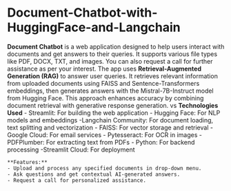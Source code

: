 # Document-Chatbot-with-HuggingFace-and-Langchain
**Document Chatbot** is a web application designed to help users interact with documents and get answers to their queries. 
    It supports various file types like PDF, DOCX, TXT, and images. You can also request a call for further assistance as per your interest.
    The app uses **Retrieval-Augmented Generation (RAG)** to answer user queries. 
    It retrieves relevant information from uploaded documents using FAISS and Sentence-Transformers embeddings, then generates answers with the Mistral-7B-Instruct model from Hugging Face. 
    This approach enhances accuracy by combining document retrieval with generative response generation.
    vs
   **Technologies Used**
    - Streamlit: For building the web application
    - Hugging Face: For NLP models and embeddings
    -Langchain Community: For document loading, text splitting and vectorization
    - FAISS: For vector storage and retrieval
    - Google Cloud: For email services
    - Pytesseract: For OCR in images
    - PDFPlumber: For extracting text from PDFs
    - Python: For backend processing
    -Streamlit Cloud: For deployment
             
    **Features:**
    - Upload and process any specified documents in drop-down menu.
    - Ask questions and get contextual AI-generated answers.
    - Request a call for personalized assistance.
             
